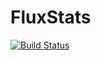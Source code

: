 # FluxStats

[![Build Status](https://github.com/marcoelba/FluxStats.jl/actions/workflows/CI.yml/badge.svg?branch=main)](https://github.com/marcoelba/FluxStats.jl/actions/workflows/CI.yml?query=branch%3Amain)
